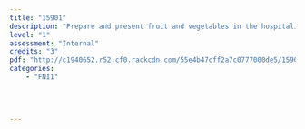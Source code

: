 ```yaml
---
title: "15901"
description: "Prepare and present fruit and vegetables in the hospitality industry"
level: "1"
assessment: "Internal"
credits: "3"
pdf: "http://c1940652.r52.cf0.rackcdn.com/55e4b47cff2a7c0777000de5/15901.pdf"
categories:
    - "FNI1"
    
    
    
    
---
```


